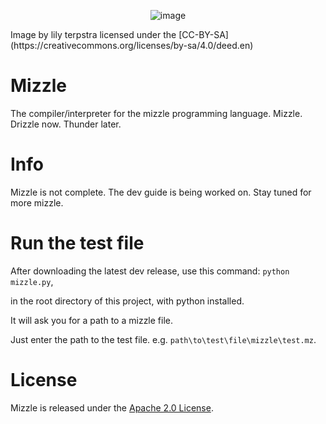 <p align="center">
  <img src="https://raw.githubusercontent.com/webbrowser11/mizzle/main/finalicon.png" alt="image">
</p>
Image by lily terpstra licensed under the [CC-BY-SA](https://creativecommons.org/licenses/by-sa/4.0/deed.en)

# Mizzle
The compiler/interpreter for the mizzle programming language. Mizzle. Drizzle now. Thunder later.

# Info
Mizzle is not complete. The dev guide is being worked on. Stay tuned for more mizzle.

# Run the test file
After downloading the latest dev release, use this command: `python mizzle.py`,

in the root directory of this project, with python installed.

It will ask you for a path to a mizzle file.

Just enter the path to the test file. e.g. `path\to\test\file\mizzle\test.mz`.

# License

Mizzle is released under the [Apache 2.0 License](https://github.com/webbrowser11/mizzle/blob/main/LICENSE).


